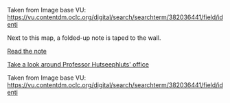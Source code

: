 Taken from Image base VU: https://vu.contentdm.oclc.org/digital/search/searchterm/382036441/field/identi

Next to this map, a folded-up note is taped to the wall.

[Read the note](https://sites.google.com/vu.nl/datahorror/the-office/maps/map-note)

[Take a look around Professor Hutseephluts' office](https://sites.google.com/vu.nl/datahorror/the-office)

Taken from Image base VU: <https://vu.contentdm.oclc.org/digital/search/searchterm/382036441/field/identi>
